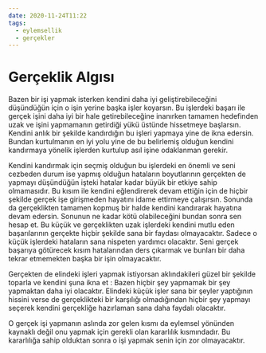 ```yaml
---
date: 2020-11-24T11:22
tags:
  - eylemsellik
  - gerçekler
---
```


# Gerçeklik Algısı

Bazen bir işi yapmak isterken kendini daha iyi geliştirebileceğini düşündüğün için o işin yerine başka işler koyarsın. Bu işlerdeki başarı ile gerçek işini daha iyi bir hale getirebileceğine inanırken tamamen hedefinden uzak ve işini yapmamanın getirdiği yükü üstünde hissetmeye başlarsın. Kendini anlık bir şekilde kandırdığın bu işleri yapmaya yine de ikna edersin. Bundan kurtulmanın en iyi yolu yine de bu belirlemiş olduğun kendini kandırmaya yönelik işlerden kurtulup asıl işine odaklanman gerekir.

Kendini kandırmak için seçmiş olduğun bu işlerdeki en önemli ve seni cezbeden durum ise yapmış olduğun hataların boyutlarının gerçekten de yapmayı düşündüğün işteki hatalar kadar büyük bir etkiye sahip olmamasıdır. Bu kısım ile kendini eğlendirerek devam ettiğin için de hiçbir şekilde gerçek işe girişmeden hayatını idame ettirmeye çalışırsın. Sonunda da gerçeklikten tamamen kopmuş bir halde kendini kandırarak hayatına devam edersin. Sonunun ne kadar kötü olabileceğini bundan sonra sen hesap et. Bu küçük ve gerçeklikten uzak işlerdeki kendini mutlu eden başarılarının gerçekte hiçbir şekilde sana bir faydası olmayacaktır. Sadece o küçük işlerdeki hataların sana nispeten yardımcı olacaktır. Seni gerçek başarıya götürecek kısım hatalarından ders çıkarmak ve bunları bir daha tekrar etmemekten başka bir işin olmayacaktır.

Gerçekten de elindeki işleri yapmak istiyorsan aklındakileri güzel bir şekilde toparla ve kendini şuna ikna et : Bazen hiçbir şey yapmamak bir şey yapmaktan daha iyi olacaktır. Elindeki küçük işler sana bir şeyler yaptığının hissini verse de gerçeklikteki bir karşılığı olmadığından hiçbir şey yapmayı seçerek kendini gerçekliğe hazırlaman sana daha faydalı olacaktır.

O gerçek işi yapmanın aslında zor gelen kısmı da eylemsel yönünden kaynaklı değil onu yapmak için gerekli olan kararlılık kısmındadır. Bu kararlılığa sahip olduktan sonra o işi yapmak senin için zor olmayacaktır.


